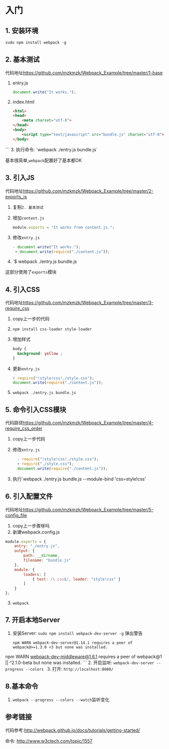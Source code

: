 # 入门

## 1. 安装环境

```javascript
sudo npm install webpack -g
```

## 2. 基本测试

代码地址<https://github.com/mzkmzk/Webpack_Example/tree/master/1-base>

1. entry.js

    ```javascript
    document.write("It works.");
    ```
2. index.html

    ```html
    <html>
    <head>
        <meta charset="utf-8">
    </head>
    <body>
        <script type="text/javascript" src="bundle.js" charset="utf-8"></script>
    </body>
</html>
    ```
3. 执行命令: `webpack ./entry.js bundle.js`  

基本很简单,`webpack`配置好了基本都OK 
    
## 3. 引入JS

代码地址<https://github.com/mzkmzk/Webpack_Example/tree/master/2-exports_js>

1. 复制`2. 基本测试`
2. 增加`content.js`

    ```javascript
    module.exports = "It works from content.js.";
    ```
3. 修改`entry.js`

     ```javascript
     - document.write("It works.");
      + document.write(require("./content.js"));
     ```
4. `$ webpack ./entry.js bundle.js

这部分使用了`exports`模块

## 4. 引入CSS

代码地址<https://github.com/mzkmzk/Webpack_Example/tree/master/3-require_css>

1. copy上一步的代码
2. `npm install css-loader style-loader`
3. 增加样式

    ```css
    body { 
      background: yellow ;
    }
    ```
4. 更新`entry.js`

      ```javascript
    + require("!style!css!./style.css");
    document.write(require("./content.js"));
      ```
5. `webpack ./entry.js bundle.js`

## 5. 命令引入CSS模块

代码路径<https://github.com/mzkmzk/Webpack_Example/tree/master/4-require_css_order>

1. copy上一步代码
2. 修改`entry.js`

    ```javascript
      - require("!style!css!./style.css");
      + require("./style.css");
      document.write(require("./content.js"));
    ```
3. 执行`webpack ./entry.js bundle.js --module-bind 'css=style!css'

## 6. 引入配置文件

代码地址<https://github.com/mzkmzk/Webpack_Example/tree/master/5-config_file>

1. copy上一步骤嗲吗
2. 新建webpack.config.js

  ```javascript
  module.exports = {
      entry: "./entry.js",
      output: {
          path: __dirname,
          filename: "bundle.js"
      },
      module: {
          loaders: [
              { test: /\.css$/, loader: "style!css" }
          ]
      }
  };
  ```
3. `webpack`

## 7. 开启本地Server

1. 安装Server: `sudo npm install webpack-dev-server -g`
    弹出警告
    ```
    npm WARN webpack-dev-server@1.14.1 requires a peer of webpack@>=1.3.0 <3 but none was installed.
npm WARN webpack-dev-middleware@1.6.1 requires a peer of webpack@1 || ^2.1.0-beta but none was installed.
    ```
2. 开启监听: `webpack-dev-server --progress --colors
`
3. 打开: `http://localhost:8080/`

## 8.基本命令

1. `webpack --progress --colors --watch`监听变化

## 参考链接

代码参考:<http://webpack.github.io/docs/tutorials/getting-started/>

命令: <http://www.w3ctech.com/topic/1557>

  